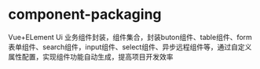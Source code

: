 # component-packaging
Vue+ELement Ui 业务组件封装，组件集合，封装buton组件、table组件、form表单组件、search组件，input组件、select组件、异步远程组件等，通过自定义属性配置，实现组件功能自动生成，提高项目开发效率
